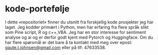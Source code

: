 # kode-portefølje

I dette «repositoriet» finner du utsnitt fra forskjellig kode prosjekter jeg har laget. Jeg kodder primært i Python, men har erfaring fra flere språk slikt som Pine script, R og c++,VBA. Jeg har en stor interesse for sentiment analyse og ai og er derfor godt kjent med Pytorch og Huggingface. Om du har flere spørsmål er det bare å ta kontakt med meg over epost: gaute.t.johnsen@gmail.com  eller på tlf: 47633538.
